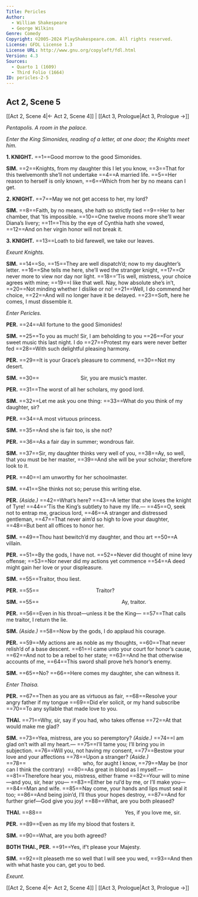 ```yaml
---
Title: Pericles
Author: 
  - William Shakespeare
  - George Wilkins
Genre: Comedy
Copyright: ©2005-2024 PlayShakespeare.com. All rights reserved.
License: GFDL License 1.3
License URL: http://www.gnu.org/copyleft/fdl.html
Version: 4.3
Sources:
  - Quarto 1 (1609)
  - Third Folio (1664)
ID: pericles-2-5
---
```


## Act 2, Scene 5
[[Act 2, Scene 4|← Act 2, Scene 4]] | [[Act 3, Prologue|Act 3, Prologue →]]

*Pentapolis. A room in the palace.*

*Enter the King Simonides, reading of a letter, at one door; the Knights meet him.*

**1. KNIGHT.**
==1==Good morrow to the good Simonides.

**SIM.**
==2==Knights, from my daughter this I let you know,
==3==That for this twelvemonth she’ll not undertake
==4==A married life.
==5==Her reason to herself is only known,
==6==Which from her by no means can I get.

**2. KNIGHT.**
==7==May we not get access to her, my lord?

**SIM.**
==8==Faith, by no means, she hath so strictly tied
==9==Her to her chamber, that ’tis impossible.
==10==One twelve moons more she’ll wear Diana’s livery;
==11==This by the eye of Cynthia hath she vowed,
==12==And on her virgin honor will not break it.

**3. KNIGHT.**
==13==Loath to bid farewell, we take our leaves.

*Exeunt Knights.*

**SIM.**
==14==So,
==15==They are well dispatch’d; now to my daughter’s letter.
==16==She tells me here, she’ll wed the stranger knight,
==17==Or never more to view nor day nor light.
==18==’Tis well, mistress, your choice agrees with mine;
==19==I like that well. Nay, how absolute she’s in’t,
==20==Not minding whether I dislike or no!
==21==Well, I do commend her choice,
==22==And will no longer have it be delayed.
==23==Soft, here he comes, I must dissemble it.

*Enter Pericles.*

**PER.**
==24==All fortune to the good Simonides!

**SIM.**
==25==To you as much! Sir, I am beholding to you
==26==For your sweet music this last night. I do
==27==Protest my ears were never better fed
==28==With such delightful pleasing harmony.

**PER.**
==29==It is your Grace’s pleasure to commend,
==30==Not my desert.

**SIM.**
==30==        Sir, you are music’s master.

**PER.**
==31==The worst of all her scholars, my good lord.

**SIM.**
==32==Let me ask you one thing:
==33==What do you think of my daughter, sir?

**PER.**
==34==A most virtuous princess.

**SIM.**
==35==And she is fair too, is she not?

**PER.**
==36==As a fair day in summer; wondrous fair.

**SIM.**
==37==Sir, my daughter thinks very well of you,
==38==Ay, so well, that you must be her master,
==39==And she will be your scholar; therefore look to it.

**PER.**
==40==I am unworthy for her schoolmaster.

**SIM.**
==41==She thinks not so; peruse this writing else.

**PER.**
*(Aside.)*
==42==What’s here?
==43==A letter that she loves the knight of Tyre!
==44==’Tis the King’s subtlety to have my life.⁠—
==45==O, seek not to entrap me, gracious lord,
==46==A stranger and distressed gentleman,
==47==That never aim’d so high to love your daughter,
==48==But bent all offices to honor her.

**SIM.**
==49==Thou hast bewitch’d my daughter, and thou art
==50==A villain.

**PER.**
==51==By the gods, I have not.
==52==Never did thought of mine levy offense;
==53==Nor never did my actions yet commence
==54==A deed might gain her love or your displeasure.

**SIM.**
==55==Traitor, thou liest.

**PER.**
==55==           Traitor?

**SIM.**
==55==                Ay, traitor.

**PER.**
==56==Even in his throat—unless it be the King⁠—
==57==That calls me traitor, I return the lie.

**SIM.**
*(Aside.)*
==58==Now by the gods, I do applaud his courage.

**PER.**
==59==My actions are as noble as my thoughts,
==60==That never relish’d of a base descent.
==61==I came unto your court for honor’s cause,
==62==And not to be a rebel to her state;
==63==And he that otherwise accounts of me,
==64==This sword shall prove he’s honor’s enemy.

**SIM.**
==65==No?
==66==Here comes my daughter, she can witness it.

*Enter Thaisa.*

**PER.**
==67==Then as you are as virtuous as fair,
==68==Resolve your angry father if my tongue
==69==Did e’er solicit, or my hand subscribe
==70==To any syllable that made love to you.

**THAI.**
==71==Why, sir, say if you had, who takes offense
==72==At that would make me glad?

**SIM.**
==73==Yea, mistress, are you so peremptory?
*(Aside.)*
==74==I am glad on’t with all my heart.⁠—
==75==I’ll tame you; I’ll bring you in subjection.
==76==Will you, not having my consent,
==77==Bestow your love and your affections
==78==Upon a stranger?
*(Aside.)*
==78==           who, for aught I know,
==79==May be (nor can I think the contrary) 
==80==As great in blood as I myself.⁠—
==81==Therefore hear you, mistress, either frame
==82==Your will to mine—and you, sir, hear you⁠—
==83==Either be rul’d by me, or I’ll make you⁠—
==84==Man and wife.
==85==Nay come, your hands and lips must seal it too;
==86==And being join’d, I’ll thus your hopes destroy,
==87==And for further grief—God give you joy!
==88==What, are you both pleased?

**THAI.**
==88==                Yes, if you love me, sir.

**PER.**
==89==Even as my life my blood that fosters it.

**SIM.**
==90==What, are you both agreed?

**BOTH THAI., PER.**
==91==Yes, if’t please your Majesty.

**SIM.**
==92==It pleaseth me so well that I will see you wed,
==93==And then with what haste you can, get you to bed.

*Exeunt.*

[[Act 2, Scene 4|← Act 2, Scene 4]] | [[Act 3, Prologue|Act 3, Prologue →]]